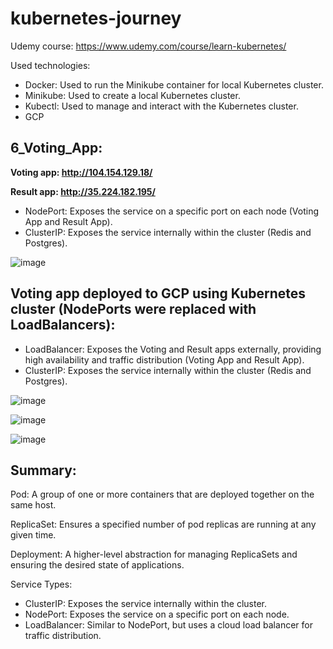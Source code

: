 # kubernetes-journey

Udemy course: https://www.udemy.com/course/learn-kubernetes/

Used technologies:
- Docker: Used to run the Minikube container for local Kubernetes cluster.
- Minikube: Used to create a local Kubernetes cluster.
- Kubectl: Used to manage and interact with the Kubernetes cluster.
- GCP
## 6_Voting_App:

**Voting app: http://104.154.129.18/**

**Result app: http://35.224.182.195/**

- NodePort: Exposes the service on a specific port on each node (Voting App and Result App).
- ClusterIP: Exposes the service internally within the cluster (Redis and Postgres).

![image](https://github.com/user-attachments/assets/27822b29-fffd-4452-a9bd-4eae5643421a)

## Voting app deployed to GCP using Kubernetes cluster (NodePorts were replaced with LoadBalancers):

- LoadBalancer: Exposes the Voting and Result apps externally, providing high availability and traffic distribution (Voting App and Result App).
- ClusterIP: Exposes the service internally within the cluster (Redis and Postgres).

![image](https://github.com/user-attachments/assets/a777187b-d9c4-4cab-8d0f-6cce87d6e146)

![image](https://github.com/user-attachments/assets/c27a8e27-9140-4f62-a086-5bf2760e7b5e)

![image](https://github.com/user-attachments/assets/879c61ee-0f92-498e-bbb1-f244f99ed97e)

## Summary:

Pod: A group of one or more containers that are deployed together on the same host.

ReplicaSet: Ensures a specified number of pod replicas are running at any given time.

Deployment: A higher-level abstraction for managing ReplicaSets and ensuring the desired state of applications.

Service Types:
* ClusterIP: Exposes the service internally within the cluster.
* NodePort: Exposes the service on a specific port on each node.
* LoadBalancer: Similar to NodePort, but uses a cloud load balancer for traffic distribution.
